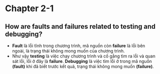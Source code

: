 # Chapter 2-1

## How are faults and failures related to testing and debugging?

- **Fault** là lỗi tĩnh trong chương trình, mã nguồn còn **failure** là lỗi bên ngoài, là trạng thái không mong muốn của chương trình.
- Như vậy **testing** là việc chạy chương trình và cố gắng tìm ra lỗi và quan sát lỗi, lỗi ở đây là **failure**. **Debugging** là việc tìm lỗi ở trong mã nguồn **(fault)** khi đã biết trước kết quả, trạng thái không mong muốn **(failure)**.

